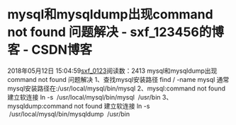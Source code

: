 # mysql和mysqldump出现command not found 问题解决 - sxf_123456的博客 - CSDN博客
2018年05月12日 15:04:59[sxf_0123](https://me.csdn.net/sxf_123456)阅读数：2413
                mysql和mysqldump出现command not found 问题解决
1、查找mysql安装路径
find / -name mysql
通常mysql安装路径在:/usr/local/mysql/bin/mysql
2、mysql:command not found建立软连接
ln -s  /usr/local/mysql/bin/mysql  /usr/bin
3、mysqldump:command not found 建立软连接
ln -s  /usr/local/mysql/bin/mysqldump  /usr/bin            

